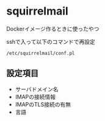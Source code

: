 # squirrelmail

Dockerイメージ作るときに使ったやつ

sshで入って以下のコマンドで再設定

    /etc/squirrelmail/conf.pl

## 設定項目

- サーバドメイン名
- IMAPの接続情報
- IMAPのTLS接続の有無
- 言語
